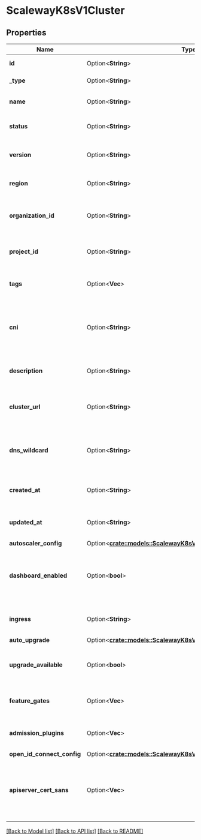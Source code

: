 # ScalewayK8sV1Cluster

## Properties

Name | Type | Description | Notes
------------ | ------------- | ------------- | -------------
**id** | Option<**String**> | The ID of the cluster | [optional]
**_type** | Option<**String**> | The type of the cluster | [optional]
**name** | Option<**String**> | The name of the cluster | [optional]
**status** | Option<**String**> | The status of the cluster | [optional][default to Status_Unknown]
**version** | Option<**String**> | The Kubernetes version of the cluster | [optional]
**region** | Option<**String**> | The region in which the cluster is | [optional]
**organization_id** | Option<**String**> | The ID of the organization owning the cluster | [optional]
**project_id** | Option<**String**> | The ID of the project owning the cluster | [optional]
**tags** | Option<**Vec<String>**> | The tags associated with the cluster | [optional]
**cni** | Option<**String**> | The Container Network Interface (CNI) plugin running in the cluster | [optional][default to Cni_UnknownCni]
**description** | Option<**String**> | The description of the cluster | [optional]
**cluster_url** | Option<**String**> | The Kubernetes API server URL of the cluster | [optional]
**dns_wildcard** | Option<**String**> | The DNS wildcard resovling all the ready nodes of the cluster | [optional]
**created_at** | Option<**String**> | The date at which the cluster was created | [optional]
**updated_at** | Option<**String**> | The date at which the cluster was last updated | [optional]
**autoscaler_config** | Option<[**crate::models::ScalewayK8sV1ClusterAutoscalerConfig**](scaleway_k8s_v1_Cluster_autoscaler_config.md)> |  | [optional]
**dashboard_enabled** | Option<**bool**> | The enablement of the Kubernetes Dashboard in the cluster | [optional]
**ingress** | Option<**String**> | The ingress controller used in the cluster | [optional][default to Ingress_UnknownIngress]
**auto_upgrade** | Option<[**crate::models::ScalewayK8sV1ClusterAutoUpgrade**](scaleway_k8s_v1_Cluster_auto_upgrade.md)> |  | [optional]
**upgrade_available** | Option<**bool**> | True if a new Kubernetes version is available | [optional]
**feature_gates** | Option<**Vec<String>**> | List of enabled feature gates | [optional]
**admission_plugins** | Option<**Vec<String>**> | List of enabled admission plugins | [optional]
**open_id_connect_config** | Option<[**crate::models::ScalewayK8sV1ClusterOpenIdConnectConfig**](scaleway_k8s_v1_Cluster_open_id_connect_config.md)> |  | [optional]
**apiserver_cert_sans** | Option<**Vec<String>**> | Additional Subject Alternative Names for the Kubernetes API server certificate | [optional]

[[Back to Model list]](../README.md#documentation-for-models) [[Back to API list]](../README.md#documentation-for-api-endpoints) [[Back to README]](../README.md)


